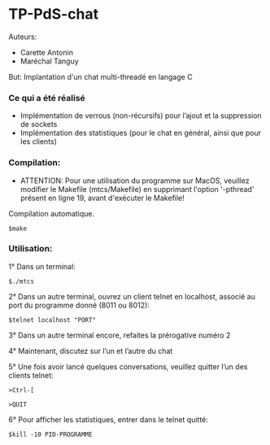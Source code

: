 TP-PdS-chat
===========

Auteurs:
* Carette Antonin
* Maréchal Tanguy

But: Implantation d'un chat multi-threadé en langage C

### Ce qui a été réalisé

* Implémentation de verrous (non-récursifs) pour l’ajout et la suppression de sockets
* Implémentation des statistiques (pour le chat en général, ainsi que pour les clients)

### Compilation: 

* ATTENTION: Pour une utilisation du programme sur MacOS, veuillez modifier le Makefile (mtcs/Makefile) en supprimant l'option '-pthread' présent en ligne 19, avant d'exécuter le Makefile!

Compilation automatique.

	$make

### Utilisation: 

1° Dans un terminal:

	$./mtcs

2° Dans un autre terminal, ouvrez un client telnet en localhost, associé au port du programme donné (8011 ou 8012):

	$telnet localhost "PORT"

3° Dans un autre terminal encore, refaites la prérogative numéro 2

4° Maintenant, discutez sur l’un et l’autre du chat

5° Une fois avoir lancé quelques conversations, veuillez quitter l’un des clients telnet:

	>Ctrl-[

	>QUIT

6° Pour afficher les statistiques, entrer dans le telnet quitté: 

	$kill -10 PID-PROGRAMME

